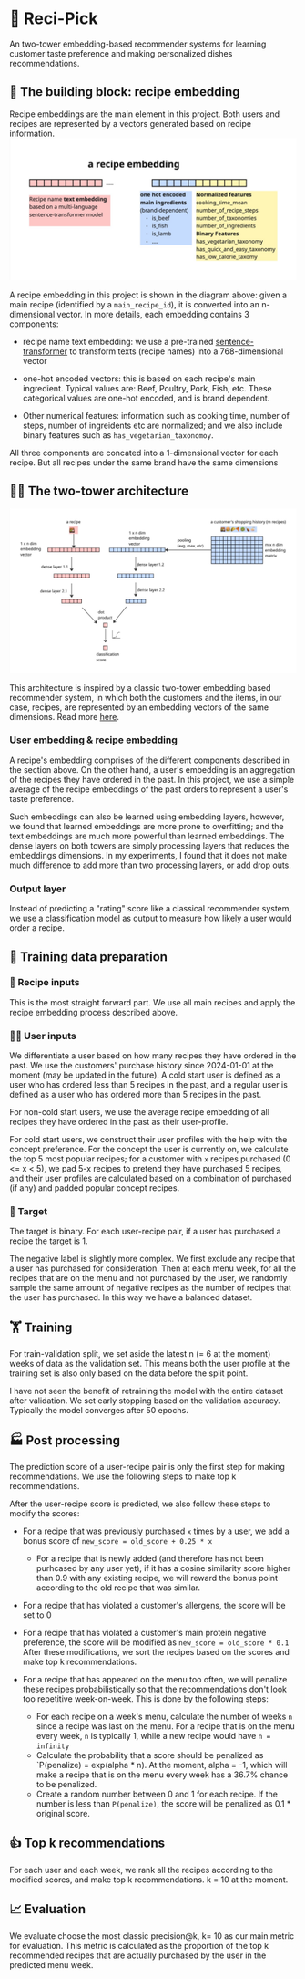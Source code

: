 # 🤤 Reci-Pick

An two-tower embedding-based recommender systems for learning customer taste preference and making personalized dishes recommendations.

## 🧱 The building block: recipe embedding
Recipe embeddings are the main element in this project. Both users and recipes are represented by a vectors generated based on recipe information.
![Description of the image](docs/recipe_embeddings.jpg)

A recipe embedding in this project is shown in the diagram above: given a main recipe (identified by a `main_recipe_id`), it is converted into an n-dimensional vector. In more details, each embedding contains 3 components:

- recipe name text embedding: we use a pre-trained [sentence-transformer](https://huggingface.co/sentence-transformers/LaBSE) to transform texts (recipe names) into a 768-dimensional vector

- one-hot encoded vectors: this is based on each recipe's main ingredient. Typical values are: Beef, Poultry, Pork, Fish, etc. These categorical values are one-hot encoded, and is brand dependent.

- Other numerical features: information such as cooking time, number of steps, number of ingreidents etc are normalized; and we also include binary features such as `has_vegetarian_taxonomoy`.

All three components are concated into a 1-dimensional vector for each recipe. But all recipes under the same brand have the same dimensions

## 🗼🗼 The two-tower architecture
![two-towers-architecture](docs/two_towers.jpg)

This architecture is inspired by a classic two-tower embedding based recommender system, in which both the customers and the items, in our case, recipes, are represented by an embedding vectors of the same dimensions. Read more [here](https://towardsdatascience.com/introduction-to-embedding-based-recommender-systems-956faceb1919/).

### User embedding & recipe embedding
A recipe's embedding comprises of the different components described in the section above. On the other hand, a user's embedding is an aggregation of the recipes they have ordered in the past. In this project, we use a simple average of the recipe embeddings of the past orders to represent a user's taste preference.

Such embeddings can also be learned using embedding layers, however, we found that learned embeddings are more prone to overfitting; and the text embeddings are much more powerful than learned embeddings. The dense layers on both towers are simply processing layers that reduces the embeddings dimensions. In my experiments, I found that it does not make much difference to add more than two processing layers, or add drop outs.

### Output layer
Instead of predicting a "rating" score like a classical recommender system, we use a classification model as output to measure how likely a user would order a recipe.

## 🔢 Training data preparation

### 🥘 Recipe inputs
This is the most straight forward part. We use all main recipes and apply the recipe embedding process described above.

### 👯‍♂️ User inputs
We differentiate a user based on how many recipes they have ordered in the past. We use the customers' purchase history since 2024-01-01 at the moment (may be updated in the future). A cold start user is defined as a user who has ordered less than 5 recipes in the past, and a regular user is defined as a user who has ordered more than 5 recipes in the past.

For non-cold start users, we use the average recipe embedding of all recipes they have ordered in the past as their user-profile.

For cold start users, we construct their user profiles with the help with the concept preference. For the concept the user is currently on, we calculate the top 5 most popular recipes; for a customer with `x` recipes purchased (0 <= x < 5), we pad 5-x recipes to pretend they have purchased 5 recipes, and their user profiles are calculated based on a combination of purchased (if any) and padded popular concept recipes.

### 🎯 Target
The target is binary. For each user-recipe pair, if a user has purchased a recipe the target is 1.

The negative label is slightly more complex. We first exclude any recipe that a user has purchased for consideration. Then at each menu week, for all the recipes that are on the menu and not purchased by the user, we randomly sample the same amount of negative recipes as the number of recipes that the user has purchased. In this way we have a balanced dataset.

## 🏋 Training
For train-validation split, we set aside the latest n (= 6 at the moment) weeks of data as the validation set. This means both the user profile at the training set is also only based on the data before the split point.

I have not seen the benefit of retraining the model with the entire dataset after validation. We set early stopping based on the validation accuracy. Typically the model converges after 50 epochs.

## 🏭 Post processing
The prediction score of a user-recipe pair is only the first step for making recommendations. We use the following steps to make top k recommendations.

After the user-recipe score is predicted, we also follow these steps to modify the scores:

- For a recipe that was previously purchased `x` times by a user, we add a bonus score of `new_score = old_score + 0.25 * x`
    - For a recipe that is newly added (and therefore has not been purhcased by any user yet), if it has a cosine similarity score higher than 0.9 with any existing recipe, we will reward the bonus point according to the old recipe that was similar.
- For a recipe that has violated a customer's allergens, the score will be set to 0

- For a recipe that has violated a customer's main protein negative preference, the score will be modified as `new_score = old_score * 0.1`
After these modifications, we sort the recipes based on the scores and make top k recommendations.

- For a recipe that has appeared on the menu too often, we will penalize these recipes probabilistically so that the recommendations don't look too repetitive week-on-week.
This is done by the following steps:
    - For each recipe on a week's menu, calculate the number of weeks `n` since a recipe was last on the menu. For a recipe that is on the menu every week, `n` is typically 1, while a new recipe would have `n = infinity`
    - Calculate the probability that a score should be penalized as `P(penalize) = exp(alpha * n). At the moment, alpha = -1, which will make a recipe that is on the menu every week has a 36.7% chance to be penalized.
    - Create a random number between 0 and 1 for each recipe. If the number is less than `P(penalize)`, the score will be penalized as 0.1 * original score.

## 👍 Top k recommendations
For each user and each week, we rank all the recipes according to the modified scores, and make top k recommendations. k = 10 at the moment.

## 📈 Evaluation
We evaluate choose the most classic precision@k, k= 10 as our main metric for evaluation. This metric is calculated as the proportion of the top k recommended recipes that are actually purchased by the user in the predicted menu week.
